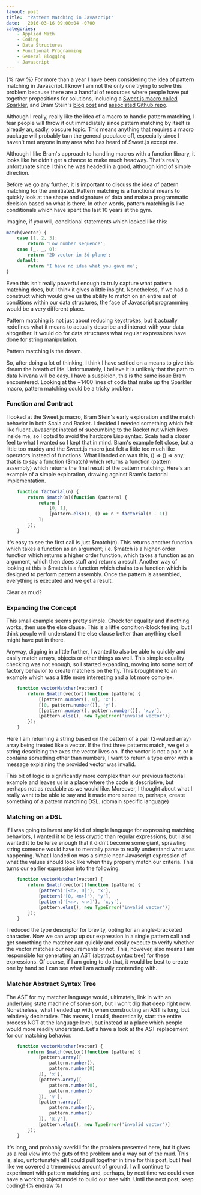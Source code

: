 ```yaml
---
layout: post
title:  "Pattern Matching in Javascript"
date:   2016-03-16 09:00:04 -0700
categories:
    - Applied Math
    - Coding
    - Data Structures
    - Functional Programming
    - General Blogging
    - Javascript
---
```

{% raw %}
For more than a year I have been considering the idea of pattern matching in Javascript. I know I am not the only one trying to solve this problem because there are a handful of resources where people have put together propositions for solutions, including a <a href="https://github.com/natefaubion/sparkler" target="_blank">Sweet.js macro called Sparkler</a>, and Bram Stein's <a href="https://www.bramstein.com/writing/pattern-matching.html" target="_blank">blog post</a> and <a href="https://github.com/bramstein/funcy" target="_blank">associated Github repo</a>.

Although I really, really like the idea of a macro to handle pattern matching, I fear people will throw it out immediately since pattern matching by itself is already an, sadly, obscure topic. This means anything that requires a macro package will probably turn the general populace off, especially since I haven't met anyone in my area who has heard of Sweet.js except me.

Although I like Bram's approach to handling macros with a function library, it looks like he didn't get a chance to make much headway.  That's really unfortunate since I think he was headed in a good, although kind of simple direction.

Before we go any further, it is important to discuss the idea of pattern matching for the uninitiated.  Pattern matching is a functional means to quickly look at the shape and signature of data and make a programmatic decision based on what is there.  In other words, pattern matching is like conditionals which have spent the last 10 years at the gym.

Imagine, if you will, conditional statements which looked like this:

```javascript
match(vector) {
    case [1, 2, 3]:
        return 'Low number sequence';
    case [_, _, 0]:
        return '2D vector in 3d plane';
    default:
        return 'I have no idea what you gave me';
}
```

Even this isn't really powerful enough to truly capture what pattern matching does, but I think it gives a little insight.  Nonetheless, if we had a construct which would give us the ability to match on an entire set of conditions within our data structures, the face of Javascript programming would be a very different place.

Pattern matching is not just about reducing keystrokes, but it actually redefines what it means to actually describe and interact with your data altogether. It would do for data structures what regular expressions have done for string manipulation.

Pattern matching is the dream.

So, after doing a lot of thinking, I think I have settled on a means to give this dream the breath of life.  Unfortunately, I believe it is unlikely that the path to data Nirvana will be easy.  I have a suspicion, this is the same issue Bram encountered. Looking at the ~1400 lines of code that make up the Sparkler macro, pattern matching could be a tricky problem.

<h3>Function and Contract</h3>

I looked at the Sweet.js macro, Bram Stein's early exploration and the match behavior in both Scala and Racket.  I decided I needed something which felt like fluent Javascript instead of succumbing to the Racket nut which lives inside me, so I opted to avoid the hardcore Lisp syntax.  Scala had a closer feel to what I wanted so I kept that in mind.  Bram's example felt close, but a little too muddy and the Sweet.js macro just felt a little too much like operators instead of functions.  What I landed on was this, () => () => any; that is to say a function ($match) which returns a function (pattern assembly) which returns the final result of the pattern matching. Here's an example of a simple exploration, drawing against Bram's factorial implementation.

```javascript
    function factorial(n) {
        return $match(n)(function (pattern) {
            return [
                [0, 1],
                [pattern.else(), () => n * factorial(n - 1)]
            ];
        });
    }
```

It's easy to see the first call is just $match(n).  This returns another function which takes a function as an argument; i.e. $match is a higher-order function which returns a higher order function, which takes a function as an argument, which then does stuff and returns a result. Another way of looking at this is $match is a function which chains to a function which is designed to perform pattern assembly.  Once the pattern is assembled, everything is executed and we get a result.

Clear as mud?

<h3>Expanding the Concept</h3>

This small example seems pretty simple.  Check for equality and if nothing works, then use the else clause. This is a little condition-block feeling, but I think people will understand the else clause better than anything else I might have put in there.

Anyway, digging in a little further, I wanted to also be able to quickly and easily match arrays, objects or other things as well. This simple equality checking was not enough, so I started expanding, moving into some sort of factory behavior to create matchers on the fly.  This brought me to an example which was a little more interesting and a lot more complex.

```javascript
    function vectorMatcher(vector) {
        return $match(vector)(function (pattern) {
            [[pattern.number(), 0], 'x'],
            [[0, pattern.number()], 'y'],
            [[pattern.number(), pattern.number()], 'x,y'],
            [pattern.else(), new TypeError('invalid vector')]
        });
    }
```

Here I am returning a string based on the pattern of a pair (2-valued array) array being treated like a vector.  If the first three patterns match, we get a string describing the axes the vector lives on.  If the vector is not a pair, or it contains something other than numbers, I want to return a type error with a message explaining the provided vector was invalid.

This bit of logic is significantly more complex than our previous factorial example and leaves us in a place where the code is descriptive, but perhaps not as readable as we would like.  Moreover, I thought about what I really want to be able to say and it made more sense to, perhaps, create something of a pattern matching DSL. (domain specific language)

<h3>Matching on a DSL</h3>

If I was going to invent any kind of simple language for expressing matching behaviors, I wanted it to be less cryptic than regular expressions, but I also wanted it to be terse enough that it didn't become some giant, sprawling string someone would have to mentally parse to really understand what was happening.  What I landed on was a simple near-Javascript expression of what the values should look like when they properly match our criteria.  This turns our earlier expression into the following.

```javascript
    function vectorMatcher(vector) {
        return $match(vector)(function (pattern) {
            [pattern('[<n>, 0]'), 'x'],
            [pattern('[0, <n>]'), 'y'],
            [pattern('[<n>, <n>]'), 'x,y'],
            [pattern.else(), new TypeError('invalid vector')]
        });
    }
```

I reduced the type descriptor for brevity, opting for an angle-bracketed character.  Now we can wrap up our expression in a single pattern call and get something the matcher can quickly and easily execute to verify whether the vector matches our requirements or not.  This, however, also means I am responsible for generating an AST (abstract syntax tree) for these expressions. Of course, if I am going to do that, it would be best to create one by hand so I can see what I am actually contending with.

<h3>Matcher Abstract Syntax Tree</h3>

The AST for my matcher language would, ultimately, link in with an underlying state machine of some sort, but I won't dig that deep right now. Nonetheless, what I ended up with, when constructing an AST is long, but relatively declarative. This means, I could, theoretically, start the entire process NOT at the language level, but instead at a place which people would more readily understand. Let's have a look at the AST replacement for our matching behavior.

```javascript
    function vectorMatcher(vector) {
        return $match(vector)(function (pattern) {
            [pattern.array([
                pattern.number(),
                pattern.number(0)
            ]), 'x'],
            [pattern.array([
                pattern.number(0),
                pattern.number()
            ]), 'y'],
            [pattern.array([
                pattern.number(),
                pattern.number()
            ]), 'x,y'],
            [pattern.else(), new TypeError('invalid vector')]
        });
    }
```

It's long, and probably overkill for the problem presented here, but it gives us a real view into the guts of the problem and a way out of the mud.  This is, also, unfortunately all I could pull together in time for this post, but I feel like we covered a tremendous amount of ground.  I will continue to experiment with pattern matching and, perhaps, by next time we could even have a working object model to build our tree with. Until the next post, keep coding!
{% endraw %}
    